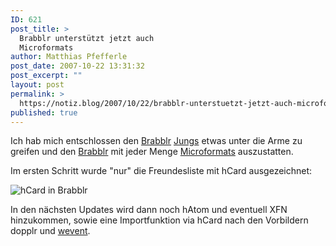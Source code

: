 ```yaml
---
ID: 621
post_title: >
  Brabblr unterstützt jetzt auch
  Microformats
author: Matthias Pfefferle
post_date: 2007-10-22 13:31:32
post_excerpt: ""
layout: post
permalink: >
  https://notiz.blog/2007/10/22/brabblr-unterstuetzt-jetzt-auch-microformats/
published: true
---
```

Ich hab mich entschlossen den <a href="http://cordobo.com/">Brabblr</a> <a href="http://standart-tolleranz-maschiene.de/">Jungs</a> etwas unter die Arme zu greifen und den <a href="http://www.brabblr.com">Brabblr</a> mit jeder Menge <a href="http://microformats.org/wiki/">Microformats</a> auszustatten.

Im ersten Schritt wurde "nur" die Freundesliste mit hCard ausgezeichnet:

<img class="aligncenter" src='http://notiz.blog/wp-content/uploads/2007/10/hbrabblr.jpg' alt='hCard in Brabblr' />

In den nächsten Updates wird dann noch hAtom und eventuell XFN hinzukommen, sowie eine Importfunktion via hCard nach den Vorbildern dopplr und <a href="http://notiz.blog/2007/07/15/mit-wevent-freundeslisten-importieren/">wevent</a>.